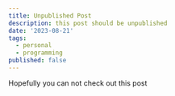 ```yaml
---
title: Unpublished Post
description: this post should be unpublished 
date: '2023-08-21'
tags:
  - personal
  - programming
published: false
---
```


Hopefully you can not check out this post
